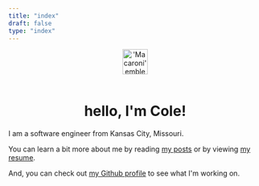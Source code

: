 ```yaml
---
title: "index"
draft: false
type: "index"
---
```


<header>
  <img src="/images/brand/Macaroni.svg" alt="'Macaroni' emblem" width="50" height="50">
</header>

<h1 style="text-align: center">hello, I'm Cole!</h1>

I am a software engineer from Kansas City, Missouri.

You can learn a bit more about me by reading [my posts](/posts) or by viewing [my resume](/2017/10/Cole_Lawrence_resume.pdf).

And, you can check out [my Github profile](https://github.com/colelawrence) to see what I'm working on.